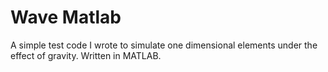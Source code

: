 # Wave Matlab

A simple test code I wrote to simulate one dimensional elements under the effect of gravity. 
Written in MATLAB. 
